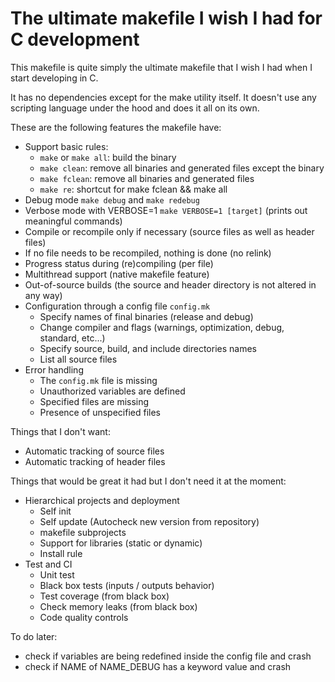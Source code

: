 # The ultimate makefile I wish I had for C development

This makefile is quite simply the ultimate makefile that I wish I had when I start developing in C.

It has no dependencies except for the make utility itself. It doesn't use any scripting language under the hood and does it all on its own.

These are the following features the makefile have:

- Support basic rules:
  - `make` or `make all`: build the binary
  - `make clean`: remove all binaries and generated files except the binary
  - `make fclean`: remove all binaries and generated files
  - `make re`: shortcut for make fclean && make all
- Debug mode `make debug` and `make redebug`
- Verbose mode with VERBOSE=1 `make VERBOSE=1 [target]` (prints out meaningful commands)
- Compile or recompile only if necessary (source files as well as header files)
- If no file needs to be recompiled, nothing is done (no relink)
- Progress status during (re)compiling (per file)
- Multithread support (native makefile feature)
- Out-of-source builds (the source and header directory is not altered in any way)
- Configuration through a config file `config.mk`
  - Specify names of final binaries (release and debug)
  - Change compiler and flags (warnings, optimization, debug, standard, etc...)
  - Specify source, build, and include directories names
  - List all source files
- Error handling
  - The `config.mk` file is missing
  - Unauthorized variables are defined
  - Specified files are missing
  - Presence of unspecified files

Things that I don't want:
- Automatic tracking of source files
- Automatic tracking of header files

Things that would be great it had but I don't need it at the moment:
- Hierarchical projects and deployment
  - Self init
  - Self update (Autocheck new version from repository)
  - makefile subprojects
  - Support for libraries (static or dynamic)
  - Install rule
- Test and CI
  - Unit test
  - Black box tests (inputs / outputs behavior)
  - Test coverage (from black box)
  - Check memory leaks (from black box)
  - Code quality controls

To do later:
- check if variables are being redefined inside the config file and crash
- check if NAME of NAME_DEBUG has a keyword value and crash
